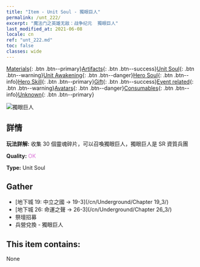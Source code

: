```yaml
---
title: "Item - Unit Soul - 獨眼巨人"
permalink: /unt_222/
excerpt: "魔法门之英雄无敌：战争纪元  獨眼巨人"
last_modified_at: 2021-06-08
locale: cn
ref: "unt_222.md"
toc: false
classes: wide
---
```

 [Materials](/ItemsCN/){: .btn .btn--primary}[Artifacts](/ItemsCN/Artifacts/){: .btn .btn--success}[Unit Soul](/ItemsCN/UnitSoul/){: .btn .btn--warning}[Unit Awakening](/ItemsCN/UnitAwakening/){: .btn .btn--danger}[Hero Soul](/ItemsCN/HeroSoul/){: .btn .btn--info}[Hero Skill](/ItemsCN/HeroSkill/){: .btn .btn--primary}[Gift](/ItemsCN/Gift/){: .btn .btn--success}[Event related](/ItemsCN/Events/){: .btn .btn--warning}[Avatars](/ItemsCN/Avatars/){: .btn .btn--danger}[Consumables](/ItemsCN/Consumables/){: .btn .btn--info}[Unknown](/ItemsCN/Unknown/){: .btn .btn--primary}

 ![獨眼巨人](/images/u/ti_duyanjuren.jpg)

## 詳情
 **玩法詳解:** 收集 30 個靈魂碎片，可以召喚獨眼巨人，獨眼巨人是 SR 資質兵團

 **Quality:** <span style="color: #DA70D6">OK</span>

 **Type:** Unit Soul

## Gather

*    [地下城 19: 中立之國 -> 19-3](/cn/Underground/Chapter 19_3/) 
*    [地下城 26: 命運之聲 -> 26-3](/cn/Underground/Chapter 26_3/) 
*    祭壇招募 
*    兵營兌換 - 獨眼巨人 

## This item contains:

  None

